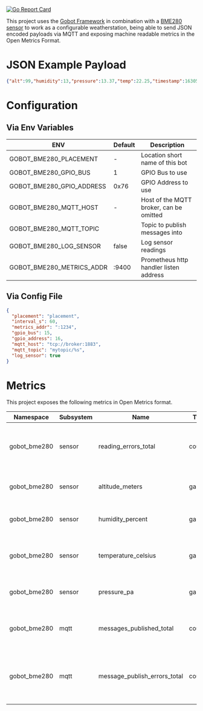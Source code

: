 [![Go Report Card](https://goreportcard.com/badge/github.com/soerenschneider/gobot-weatherstation)](https://goreportcard.com/report/github.com/soerenschneider/gobot-weatherstation)

This project uses the [Gobot Framework](https://gobot.io/) in combination with a [BME280 sensor](https://gobot.io/documentation/drivers/bme280/) to work as a configurable weatherstation, being able to send JSON encoded payloads via MQTT and exposing machine readable metrics in the Open Metrics Format.

# JSON Example Payload
```json
{"alt":99,"humidity":13,"pressure":13.37,"temp":22.25,"timestamp":1630563744}
```

# Configuration
## Via Env Variables
| ENV                         | Default              | Description                                    |
|-----------------------------|----------------------|------------------------------------------------|
| GOBOT_BME280_PLACEMENT      | -                    | Location short name of this bot                |
| GOBOT_BME280_GPIO_BUS       | 1                    | GPIO Bus to use                                |
| GOBOT_BME280_GPIO_ADDRESS   | 0x76                 | GPIO Address to use                            |
| GOBOT_BME280_MQTT_HOST      | -                    | Host of the MQTT broker, can be omitted        |
| GOBOT_BME280_MQTT_TOPIC     |                      | Topic to publish messages into                 |
| GOBOT_BME280_LOG_SENSOR     | false                | Log sensor readings                            |
| GOBOT_BME280_METRICS_ADDR   | :9400                | Prometheus http handler listen address         |

## Via Config File

```json
{
  "placement": "placement",
  "interval_s": 60,
  "metrics_addr": ":1234",
  "gpio_bus": 15,
  "gpio_address": 16,
  "mqtt_host": "tcp://broker:1883",
  "mqtt_topic": "mytopic/%s",
  "log_sensor": true
}
```

# Metrics

This project exposes the following metrics in Open Metrics format.

| Namespace    | Subsystem | Name                           | Type    | Labels   | Help                                                              |
|--------------|-----------|--------------------------------|---------|----------|-------------------------------------------------------------------|
| gobot_bme280 | sensor    | reading_errors_total           | counter | placement | Total amount of errors while reading from the sensor              |
| gobot_bme280 | sensor    | altitude_meters                | gauge   | placement | The measured altitude in meters                                   |
| gobot_bme280 | sensor    | humidity_percent               | gauge   | placement | The measured humidity in percent                                  |
| gobot_bme280 | sensor    | temperature_celsius            | gauge   | placement | The measured temperature in degrees celsius                       |
| gobot_bme280 | sensor    | pressure_pa                    | gauge   | placement | The measured pressure in pascal                                   |
| gobot_bme280 | mqtt      | messages_published_total       | counter | placement | The amount of published MQTT messages                             |
| gobot_bme280 | mqtt      | message_publish_errors_total   | counter | placement | Total amount of errors while trying to publish messages over MQTT |
